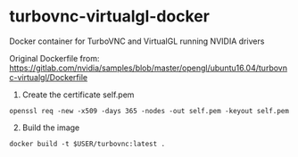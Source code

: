 # turbovnc-virtualgl-docker

Docker container for TurboVNC and VirtualGL running NVIDIA drivers

Original Dockerfile from:
https://gitlab.com/nvidia/samples/blob/master/opengl/ubuntu16.04/turbovnc-virtualgl/Dockerfile 


1. Create the certificate self.pem

```
openssl req -new -x509 -days 365 -nodes -out self.pem -keyout self.pem
```

2. Build the image

```
docker build -t $USER/turbovnc:latest . 

```
